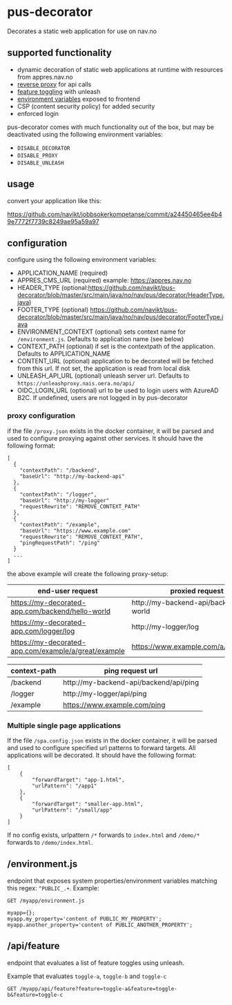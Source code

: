 # pus-decorator
Decorates a static web application for use on nav.no

## supported functionality
 - dynamic decoration of static web applications at runtime with resources from appres.nav.no
 - [reverse proxy](https://github.com/navikt/pus-decorator#proxy-configuration) for api calls
 - [feature toggling](https://github.com/navikt/pus-decorator#apifeature) with unleash
 - [environment variables](https://github.com/navikt/pus-decorator#environmentjs) exposed to frontend
 - CSP (content security policy) for added security
 - enforced login

pus-decorator comes with much functionality out of the box, but may be deactivated using the following environment variables:
 - `DISABLE_DECORATOR`
 - `DISABLE_PROXY`
 - `DISABLE_UNLEASH`


## usage
convert your application like this:

https://github.com/navikt/jobbsokerkompetanse/commit/a24450465ee4b49e7772f7739c8249ae95a59a97


## configuration
configure using the following environment variables:
 - APPLICATION_NAME (required)
 - APPRES_CMS_URL (required) example: https://appres.nav.no
 - HEADER_TYPE (optional:https://github.com/navikt/pus-decorator/blob/master/src/main/java/no/nav/pus/decorator/HeaderType.java)
 - FOOTER_TYPE (optional)
 https://github.com/navikt/pus-decorator/blob/master/src/main/java/no/nav/pus/decorator/FooterType.java
 - ENVIRONMENT_CONTEXT (optional) sets context name for `/environment.js`. Defaults to application name (see below)
 - CONTEXT_PATH (optional) if set is the contextpath of the application. Defaults to APPLICATION_NAME
 - CONTENT_URL (optional) application to be decorated will be fetched from this url. If not set, the application is read from local disk
 - UNLEASH_API_URL (optional) unleash server url. Defaults to `https://unleashproxy.nais.oera.no/api/`
 - OIDC_LOGIN_URL (optional) url to be used to login users with AzureAD B2C. If undefined, users are not logged in by pus-decorator 
 
### proxy configuration
if the file `/proxy.json` exists in the docker container, it will be parsed and used to configure proxying against other services. It should have the following format:
```
[
  {
    "contextPath": "/backend",
    "baseUrl": "http://my-backend-api"
  },
  {
    "contextPath": "/logger",
    "baseUrl": "http://my-logger"
    "requestRewrite": "REMOVE_CONTEXT_PATH"
  },
  {
    "contextPath": "/example",
    "baseUrl": "https://www.example.com"
    "requestRewrite": "REMOVE_CONTEXT_PATH",
    "pingRequestPath": "/ping" 
  }
  ...
]
```
the above example will create the following proxy-setup:

| end-user request                                         | proxied request url                       |
|----------------------------------------------------------|-------------------------------------------|
| https://my-decorated-app.com/backend/hello-world         | http://my-backend-api/backend/hello-world |
| https://my-decorated-app.com/logger/log                  | http://my-logger/log                      |
| https://my-decorated-app.com/example/a/great/example     | https://www.example.com/a/great/example   |


| context-path | ping request url                       |
|--------------|----------------------------------------|
| /backend     | http://my-backend-api/backend/api/ping |
| /logger      | http://my-logger/api/ping              |
| /example     | https://www.example.com/ping           |


### Multiple single page applications
If the file `/spa.config.json` exists in the docker container, it will be parsed and used to configure 
specified url patterns to forward targets. All applications will be decorated. It should have the following format:
```
[
    {
        "forwardTarget": "app-1.html",
        "urlPattern": "/app1"
    },
    {
        "forwardTarget": "smaller-app.html",
        "urlPattern": "/small/app"
    }
] 
```

If no config exists, urlpattern `/*` forwards to `index.html` and `/demo/*` forwards to `/demo/index.html`.

 
## /environment.js
endpoint that exposes system properties/environment variables matching this regex: `^PUBLIC_.+`. Example:

```
GET /myapp/environment.js

myapp={};
myapp.my_property='content of PUBLIC_MY_PROPERTY';
myapp.another_property='content of PUBLIC_ANOTHER_PROPERTY';
```


## /api/feature
endpoint that evaluates a list of feature toggles using unleash.

Example that evaluates `toggle-a`, `toggle-b` and `toggle-c`
```
GET /myapp/api/feature?feature=toggle-a&feature=toggle-b&feature=toggle-c
```
